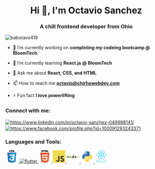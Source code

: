 <h1 align="center">Hi 👋, I'm Octavio Sanchez</h1>
<h3 align="center">A chill frontend developer from Ohio</h3>

<p align="left"> <img src="https://komarev.com/ghpvc/?username=babotavo419&label=Profile%20views&color=0e75b6&style=flat" alt="babotavo419" /> </p>

- 🔭 I’m currently working on **completing my codeing bootcamp @ BloomTech**

- 🌱 I’m currently learning **React.js @ BloomTech**

- 💬 Ask me about **React, CSS, and HTML**

- 📫 How to reach me **octavio@chirhowebdev.com**

- ⚡ Fun fact **I love powerlifting**

<h3 align="left">Connect with me:</h3>
<p align="left">
<a href="https://linkedin.com/in/https://www.linkedin.com/in/octavio-sanchez-049998141/" target="blank"><img align="center" src="https://raw.githubusercontent.com/rahuldkjain/github-profile-readme-generator/master/src/images/icons/Social/linked-in-alt.svg" alt="https://www.linkedin.com/in/octavio-sanchez-049998141/" height="30" width="40" /></a>
<a href="https://fb.com/https://www.facebook.com/profile.php?id=100091293243371" target="blank"><img align="center" src="https://raw.githubusercontent.com/rahuldkjain/github-profile-readme-generator/master/src/images/icons/Social/facebook.svg" alt="https://www.facebook.com/profile.php?id=100091293243371" height="30" width="40" /></a>
</p>

<h3 align="left">Languages and Tools:</h3>
<p align="left"> <a href="https://www.w3schools.com/css/" target="_blank" rel="noreferrer"> <img src="https://raw.githubusercontent.com/devicons/devicon/master/icons/css3/css3-original-wordmark.svg" alt="css3" width="40" height="40"/> </a> <a href="https://flutter.dev" target="_blank" rel="noreferrer"> <img src="https://www.vectorlogo.zone/logos/flutterio/flutterio-icon.svg" alt="flutter" width="40" height="40"/> </a> <a href="https://www.w3.org/html/" target="_blank" rel="noreferrer"> <img src="https://raw.githubusercontent.com/devicons/devicon/master/icons/html5/html5-original-wordmark.svg" alt="html5" width="40" height="40"/> </a> <a href="https://developer.mozilla.org/en-US/docs/Web/JavaScript" target="_blank" rel="noreferrer"> <img src="https://raw.githubusercontent.com/devicons/devicon/master/icons/javascript/javascript-original.svg" alt="javascript" width="40" height="40"/> </a> <a href="https://nodejs.org" target="_blank" rel="noreferrer"> <img src="https://raw.githubusercontent.com/devicons/devicon/master/icons/nodejs/nodejs-original-wordmark.svg" alt="nodejs" width="40" height="40"/> </a> <a href="https://www.python.org" target="_blank" rel="noreferrer"> <img src="https://raw.githubusercontent.com/devicons/devicon/master/icons/python/python-original.svg" alt="python" width="40" height="40"/> </a> <a href="https://reactjs.org/" target="_blank" rel="noreferrer"> <img src="https://raw.githubusercontent.com/devicons/devicon/master/icons/react/react-original-wordmark.svg" alt="react" width="40" height="40"/> </a></p>
